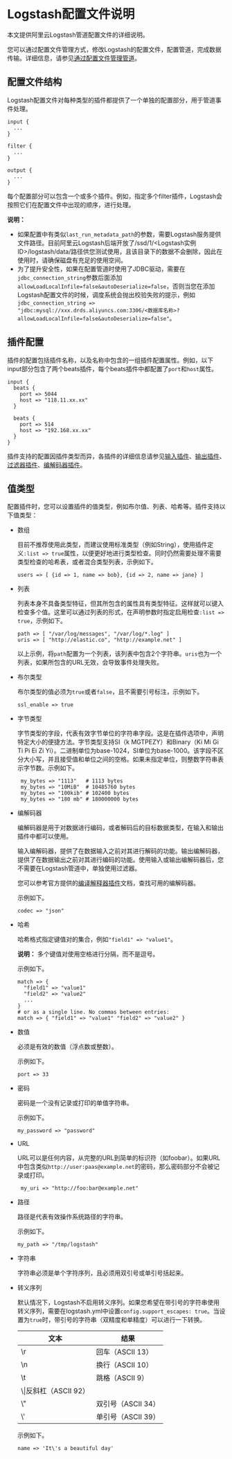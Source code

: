 # Logstash配置文件说明

本文提供阿里云Logstash管道配置文件的详细说明。

您可以通过配置文件管理方式，修改Logstash的配置文件，配置管道，完成数据传输。详细信息，请参见[通过配置文件管理管道](/cn.zh-CN/Logstash/管道任务管理/通过配置文件管理管道.md)。

## 配置文件结构

Logstash配置文件对每种类型的插件都提供了一个单独的配置部分，用于管道事件处理。

```
input {
  ...
}

filter {
  ...
}

output {
  ...
}
```

每个配置部分可以包含一个或多个插件。例如，指定多个filter插件，Logstash会按照它们在配置文件中出现的顺序，进行处理。

**说明：**

-   如果配置中有类似`last_run_metadata_path`的参数，需要Logstash服务提供文件路径。目前阿里云Logstash后端开放了/ssd/1/<Logstash实例ID\>/logstash/data/路径供您测试使用，且该目录下的数据不会删除，因此在使用时，请确保磁盘有充足的使用空间。
-   为了提升安全性，如果在配置管道时使用了JDBC驱动，需要在`jdbc_connection_string`参数后面添加`allowLoadLocalInfile=false&autoDeserialize=false`，否则当您在添加Logstash配置文件的时候，调度系统会抛出校验失败的提示，例如`jdbc_connection_string => "jdbc:mysql://xxx.drds.aliyuncs.com:3306/<数据库名称>?allowLoadLocalInfile=false&autoDeserialize=false"`。

## 插件配置

插件的配置包括插件名称，以及名称中包含的一组插件配置属性。例如，以下input部分包含了两个beats插件，每个beats插件中都配置了`port`和`host`属性。

```
input {
  beats {
    port => 5044
    host => "118.11.xx.xx"
  }

  beats {
    port => 514
    host => "192.168.xx.xx"
  }
}
```

插件支持的配置因插件类型而异，各插件的详细信息请参见[输入插件](https://www.elastic.co/guide/en/logstash/7.4/input-plugins.html)、[输出插件](https://www.elastic.co/guide/en/logstash/7.4/output-plugins.html)、[过滤器插件](https://www.elastic.co/guide/en/logstash/7.4/filter-plugins.html)、[编解码器插件](https://www.elastic.co/guide/en/logstash/7.4/codec-plugins.html)。

## 值类型

配置插件时，您可以设置插件的值类型，例如布尔值、列表、哈希等。插件支持以下值类型：

-   数组

    目前不推荐使用此类型，而建议使用标准类型（例如String），使用插件定义`:list => true`属性，以便更好地进行类型检查。同时仍然需要处理不需要类型检查的哈希表，或者混合类型列表，示例如下。

    ```
    users => [ {id => 1, name => bob}, {id => 2, name => jane} ]
    ```

-   列表

    列表本身不具备类型特征，但其所包含的属性具有类型特征。这样就可以键入检查多个值。这里可以通过列表的形式，在声明参数时指定启用检查`:list => true`，示例如下。

    ```
    path => [ "/var/log/messages", "/var/log/*.log" ]
    uris => [ "http://elastic.co", "http://example.net" ]
    ```

    以上示例，将`path`配置为一个列表，该列表中包含2个字符串。`uris`也为一个列表，如果所包含的URL无效，会导致事件处理失败。

-   布尔类型

    布尔类型的值必须为`true`或者`false`，且不需要引号标注，示例如下。

    ```
    ssl_enable => true
    ```

-   字节类型

    字节类型的字段，代表有效字节单位的字符串字段。这是在插件选项中，声明特定大小的便捷方法。字节类型支持SI（k MGTPEZY）和Binary（Ki Mi Gi Ti Pi Ei Zi Yi）。二进制单位为base-1024，SI单位为base-1000。该字段不区分大小写，并且接受值和单位之间的空格。如果未指定单位，则整数字符串表示字节数。示例如下。

    ```
     my_bytes => "1113"   # 1113 bytes
     my_bytes => "10MiB"  # 10485760 bytes
     my_bytes => "100kib" # 102400 bytes
     my_bytes => "180 mb" # 180000000 bytes
    ```

-   编解码器

    编解码器是用于对数据进行编码，或者解码后的目标数据类型，在输入和输出插件中都可以使用。

    输入编解码器，提供了在数据输入之前对其进行解码的功能。输出编解码器，提供了在数据输出之前对其进行编码的功能。使用输入或输出编解码器后，您不需要在Logstash管道中，单独使用过滤器。

    您可以参考官方提供的[编译解释器插件](https://www.elastic.co/guide/en/logstash/7.4/codec-plugins.html)文档，查找可用的编解码器。

    示例如下。

    ```
    codec => "json"
    ```

-   哈希

    哈希格式指定键值对的集合，例如`"field1" => "value1"`。

    **说明：** 多个键值对使用空格进行分隔，而不是逗号。

    示例如下。

    ```
    match => {
      "field1" => "value1"
      "field2" => "value2"
      ...
    }
    # or as a single line. No commas between entries:
    match => { "field1" => "value1" "field2" => "value2" }
    ```

-   数值

    必须是有效的数值（浮点数或整数）。

    示例如下。

    ```
    port => 33
    ```

-   密码

    密码是一个没有记录或打印的单值字符串。

    示例如下。

    ```
    my_password => "password"
    ```

-   URL

    URL可以是任何内容，从完整的URL到简单的标识符（如foobar）。如果URL中包含类似`http://user:paas@example.net`的密码，那么密码部分不会被记录或打印。

    ```
     my_uri => "http://foo:bar@example.net"
    ```

-   路径

    路径是代表有效操作系统路径的字符串。

    示例如下。

    ```
    my_path => "/tmp/logstash"
    ```

-   字符串

    字符串必须是单个字符序列，且必须用双引号或单引号括起来。

-   转义序列

    默认情况下，Logstash不启用转义序列。如果您希望在带引号的字符串使用转义序列，需要在logstash.yml中设置`config.support_escapes: true`。当设置为`true`时，带引号的字符串（双精度和单精度）可以进行一下转换。

    |文本|结果|
    |--|--|
    |\\r|回车（ASCII 13）|
    |\\n|换行（ASCII 10）|
    |\\t|跳格（ASCII 9）|
    |\\\\|反斜杠（ASCII 92）|
    |\\"|双引号（ASCII 34）|
    |\\'|单引号（ASCII 39）|

    示例如下。

    ```
    name => 'It\'s a beautiful day'
    ```


